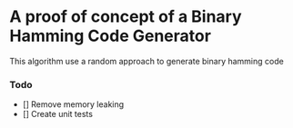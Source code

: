 # A proof of concept of a Binary Hamming Code Generator

This algorithm use a random approach to generate binary hamming code

### Todo

- [] Remove memory leaking
- [] Create unit tests